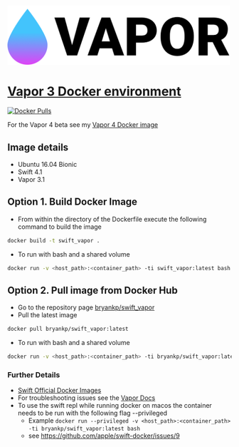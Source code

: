 <img src="https://raw.githubusercontent.com/KnowledgePending/Vapor-Docker/master/images/logo.png" width="500">  

# [Vapor 3 Docker environment](https://github.com/KnowledgePending/Vapor-Docker)
[![Docker Pulls](https://img.shields.io/docker/pulls/bryankp/swift_vapor.svg)](https://hub.docker.com/r/bryankp/swift_vapor)

For the Vapor 4 beta see my [Vapor 4 Docker image](https://github.com/KnowledgePending/Vapor4-Docker)


## Image details
* Ubuntu 16.04 Bionic
* Swift 4.1
* Vapor 3.1

## Option 1. Build Docker Image
* From within the directory of the Dockerfile execute the following command to build the image
```BASH
docker build -t swift_vapor .
```
* To run with bash and a shared volume
```BASH
docker run -v <host_path>:<container_path> -ti swift_vapor:latest bash
```
## Option 2. Pull image from Docker Hub
* Go to the repository page [bryankp/swift_vapor](https://hub.docker.com/r/bryankp/swift_vapor)
* Pull the latest image
```BASH
docker pull bryankp/swift_vapor:latest
```

* To run with bash and a shared volume
```BASH
docker run -v <host_path>:<container_path> -ti bryankp/swift_vapor:latest bash
```
### Further Details
* [Swift Official Docker Images](https://hub.docker.com/_/swift)
* For troubleshooting issues see the [Vapor Docs](https://docs.vapor.codes/)
* To use the swift repl while running docker on macos the container needs to be run with the following flag --privileged
    * Example ```docker run --privileged -v <host_path>:<container_path> -ti bryankp/swift_vapor:latest bash```
    * see https://github.com/apple/swift-docker/issues/9
